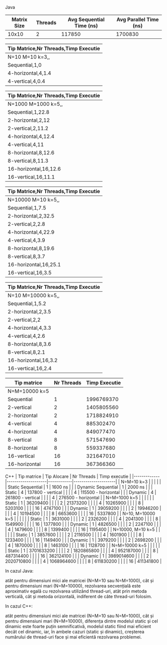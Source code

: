 Java

| Matrix Size | Threads | Avg Sequential Time (ns) | Avg Parallel Time (ns) |
|-------------|---------|--------------------------|------------------------|
| 10x10       | 2       | 117850                   | 1700830                |


| Tip Matrice,Nr Threads,Timp Executie |
|--------------------------------------|
| N=10 M=10 k=3,,                      |
| Sequential,1,0                       |
| 4-horizontal,4,1.4                   |
| 4-vertical,4,0.4                     |

| Tip Matrice,Nr Threads,Timp Executie |
|--------------------------------------|
| N=1000 M=1000 k=5,,                  |
| Sequential,1,22.8                    |
| 2-horizontal,2,12                    |
| 2-vertical,2,11.2                    |
| 4-horizontal,4,12.4                  |
| 4-vertical,4,11                      |
| 8-horizontal,8,12.6                  |
| 8-vertical,8,11.3                    |
| 16-horizontal,16,12.6                |
| 16-vertical,16,11.1                  |

| Tip Matrice,Nr Threads,Timp Executie |
| ------------------------------------ |
| N=10000 M=10 k=5,,                   |
| Sequential,1,7.5                     |
| 2-horizontal,2,32.5                  |
| 2-vertical,2,2.8                     |
| 4-horizontal,4,22.9                  |
| 4-vertical,4,3.9                     |
| 8-horizontal,8,19.6                  |
| 8-vertical,8,3.7                     |
| 16-horizontal,16,25.1                |
| 16-vertical,16,3.5                   |

| Tip Matrice,Nr Threads,Timp Executie |
|--------------------------------------|
| N=10 M=10000 k=5,,                   |
| Sequential,1,5.2                     |
| 2-horizontal,2,3.5                   |
| 2-vertical,2,2                       |
| 4-horizontal,4,3.3                   |
| 4-vertical,4,2.6                     |
| 8-horizontal,8,3.6                   |
| 8-vertical,8,2.1                     |
| 16-horizontal,16,3.2                 |
| 16-vertical,16,2.4                   |

| Tip matrice   | Nr Threads | Timp Executie |
|---------------|------------|---------------|
| N=M=10000 k=5 |            |               |
| Sequential    | 1          | 1996769370    |
| 2-vertical    | 2          | 1405805560    |
| 2-horizontal  | 2          | 1718824910    |
| 4-vertical    | 4          | 885302470     |
| 4-horizontal  | 4          | 849077470     |
| 8-vertical    | 8          | 571547690     |
| 8-horizontal  | 8          | 559337680     |
| 16-vertical   | 16         | 321647010     |
| 16-horizontal | 16         | 367366360     |





C++
| Tip matrice | Tip Alocare        | Nr Threads | Timp executie       |
|-------------|--------------------|------------|---------------------|
| N=M=10 k=3  |                    |            |                     |
|             | Static Sequential  | 1          | 1600 ns             |
|             | Dynamic Sequential | 1          | 2000 ns             |
|             | Static             | 4          | 137800 - vertical   |
|             |                    | 4          | 115500 - horizontal |
|             | Dynamic            | 4          | 261800 - vertical   |
|             |                    | 4          | 276500 - horizontal |
| N=M=1000 k=5 |          |    |          |
|              | Static   | 1  | 36209400 |
|              |          | 2  | 21373200 |
|              |          | 4  | 10265900 |
|              |          | 8  | 5203100  |
|              |          | 16 | 4747100  |
|              | Dynamic  | 1  | 39059200 |
|              |          | 2  | 19946200 |
|              |          | 4  | 10194500 |
|              |          | 8  | 6653600  |
|              |          | 16 | 5337800  |
| N=10, M=10000 k=5 |          |    |          |
|              | Static   | 1  | 3631000 |
|              |          | 2  | 2326200 |
|              |          | 4  | 2041300 |
|              |          | 8  | 1549900  |
|              |          | 16 | 1377800  |
|              | Dynamic  | 1  | 4826500 |
|              |          | 2  | 2247100 |
|              |          | 4  | 1479600 |
|              |          | 8  | 1399400  |
|              |          | 16 | 1195400  |
| N=10000, M=10 k=5 |          |    |          |
|              | Static   | 1  | 3857600 |
|              |          | 2  | 2116500 |
|              |          | 4  | 1601900 |
|              |          | 8  | 1233400  |
|              |          | 16 | 1149400  |
|              | Dynamic  | 1  | 3979200 |
|              |          | 2  | 2698200 |
|              |          | 4  | 1870000 |
|              |          | 8  | 1463100  |
|              |          | 16 | 1128700  |
| N=M=10000 k=5 |          |    |          |
|              | Static   | 1  | 3701633200 |
|              |          | 2  | 1820865800 |
|              |          | 4  | 952187000 |
|              |          | 8  | 487314400  |
|              |          | 16 | 362124100  |
|              | Dynamic  | 1  | 3989014600 |
|              |          | 2  | 2020710800 |
|              |          | 4  | 1068964600 |
|              |          | 8  | 611830200  |
|              |          | 16 | 411341800  |



In cazul Java:

atât pentru dimensiuni mici ale matricei (N=M=10 sau N=M=1000), cât și pentru dimensiuni mari (N=M=10000), rezolvarea secvențială este aproximativ egală cu rezolvarea utilizând thread-uri, atât prin metoda verticală, cât și metoda orizontală, indiferent de câte thread-uri folosim.

In cazul C++:

atât pentru dimensiuni mici ale matricei (N=M=10 sau N=M=1000), cât și pentru dimensiuni mari (N=M=10000), diferența dintre modelul static și cel dinamic este foarte puțin semnificativă, modelul static fiind mai eficient decât cel dinamic, iar, în ambele cazuri (static și dinamic), creșterea numărului de thread-uri face și mai eficientă rezolvarea problemei.

